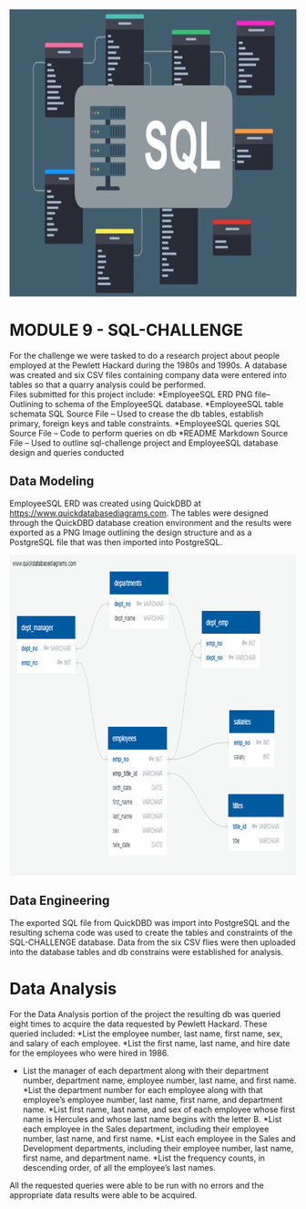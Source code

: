 <img src="Pics/Header.png" width="894" height="503">

# MODULE 9 - SQL-CHALLENGE

For the challenge we were tasked to do a research project about people employed at the Pewlett Hackard during the 1980s and 1990s. A database was created and six CSV files containing company data were entered into tables so that a quarry analysis could be performed.  
Files submitted for this project include:
*EmployeeSQL ERD PNG file– Outlining to schema of the EmployeeSQL database.
*EmployeeSQL table schemata SQL Source File – Used to crease the db tables, establish primary, foreign keys and table constraints.
*EmployeeSQL queries SQL Source File – Code to perform queries on db
*README Markdown Source File – Used to outline sql-challenge project and  EmployeeSQL database design and queries conducted

## Data Modeling

EmployeeSQL ERD was created using QuickDBD at https://www.quickdatabasediagrams.com.  The tables were designed through the QuickDBD database creation environment and the results were exported as a PNG Image outlining the design structure and as a PostgreSQL file that was then imported into PostgreSQL.  

<img src="Pics/ERD.png" width="821" height="561">

## Data Engineering

The exported SQL file from QuickDBD was import into PostgreSQL and the resulting schema code was used to create the tables and constraints of the SQL-CHALLENGE database.  Data from the six CSV flies were then uploaded into the database tables and db constrains were established for analysis.  
# Data Analysis

For the Data Analysis portion of the project the resulting db was queried eight times to acquire the data requested by Pewlett Hackard.  These queried included:
*List the employee number, last name, first name, sex, and salary of each employee.
*List the first name, last name, and hire date for the employees who were hired in 1986.
* List the manager of each department along with their department number, department name, employee number, last name, and first name.
*List the department number for each employee along with that employee’s employee number, last name, first name, and department name.
*List first name, last name, and sex of each employee whose first name is Hercules and whose last name begins with the letter B.
*List each employee in the Sales department, including their employee number, last name, and first name.
*List each employee in the Sales and Development departments, including their employee number, last name, first name, and department name.
*List the frequency counts, in descending order, of all the employee’s last names.

All the requested queries were able to be run with no errors and the appropriate data results were able to be acquired.



